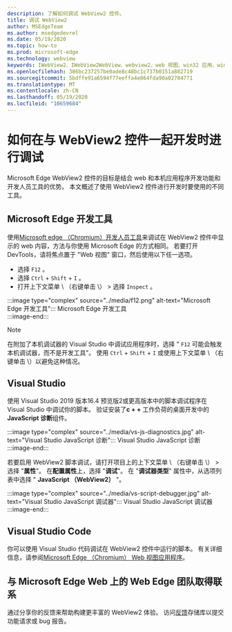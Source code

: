 ```yaml
---
description: 了解如何调试 WebView2 控件。
title: 调试 WebView2
author: MSEdgeTeam
ms.author: msedgedevrel
ms.date: 05/19/2020
ms.topic: how-to
ms.prod: microsoft-edge
ms.technology: webview
keywords: IWebView2、IWebView2WebView、webview2、web 视图、win32 应用、win32、edge、ICoreWebView2、ICoreWebView2Host、浏览器控件、边缘 html
ms.openlocfilehash: 386bc237257be0ade8c48bc1c737b0151a882719
ms.sourcegitcommit: 5bdffe91a6594f77eeffa4e864fda90a02784771
ms.translationtype: MT
ms.contentlocale: zh-CN
ms.lasthandoff: 05/19/2020
ms.locfileid: "10659684"
---
```

# 如何在与 WebView2 控件一起开发时进行调试  

Microsoft Edge WebView2 控件的目标是结合 web 和本机应用程序开发功能和开发人员工具的优势。  本文概述了使用 WebView2 控件进行开发时要使用的不同工具。  

## Microsoft Edge 开发工具  

使用[Microsoft edge （Chromium）开发人员工具](/microsoft-edge/devtools-guide-chromium)来调试在 WebView2 控件中显示的 web 内容，方法与你使用 Microsoft Edge 的方式相同。  若要打开 DevTools，请将焦点置于 "Web 视图" 窗口，然后使用以下任一选项。  
*   选择 `F12` 。  
*   选择 `Ctrl` + `Shift` + `I` 。  
*   打开上下文菜单 \ （右键单击 \） > 选择 `Inspect` 。  

:::image type="complex" source="../media/f12.png" alt-text="Microsoft Edge 开发工具":::
   Microsoft Edge 开发工具  
:::image-end:::  

> [!NOTE]
> 在附加了本机调试器的 Visual Studio 中调试应用程序时，选择 " `F12` 可能会触发本机调试器，而不是开发工具"。  使用 `Ctrl` + `Shift` + `I` 或使用上下文菜单 \ （右键单击 \）以避免这种情况。  

## Visual Studio  

使用 Visual Studio 2019 版本16.4 预览版2或更高版本中的脚本调试程序在 Visual Studio 中调试你的脚本。  验证安装了**c + +** 工作负荷的桌面开发中的**JavaScript 诊断**组件。  

:::image type="complex" source="../media/vs-js-diagnostics.jpg" alt-text="Visual Studio JavaScript 诊断":::
   Visual Studio JavaScript 诊断  
:::image-end:::  

<!--todo: Please update the image to use a red rectangle to outline the portion of the screen to highlight  -->  

若要启用 WebView2 脚本调试，请打开项目上的上下文菜单 \ （右键单击 \） > 选择 "**属性**"。  在**配置属性**上，选择 "**调试**"。  在 "**调试器类型**" 属性中，从选项列表中选择 " **JavaScript （WebView2）** "。 

:::image type="complex" source="../media/vs-script-debugger.jpg" alt-text="Visual Studio JavaScript 调试器":::
   Visual Studio JavaScript 调试器  
:::image-end:::  

<!--todo: Please update the image to use a red rectangle to outline the portion of the screen to highlight  -->  

## Visual Studio Code  

你可以使用 Visual Studio 代码调试在 WebView2 控件中运行的脚本。  有关详细信息，请参阅[Microsoft Edge （Chromium） Web 视图应用程序](https://github.com/microsoft/vscode-edge-debug2/blob/master/README.md#microsoft-edge-chromium-webview-applications)。  

<!--todo:  add See also heading  -->  

## 与 Microsoft Edge Web 上的 Web Edge 团队取得联系  

通过分享你的反馈来帮助构建更丰富的 WebView2 体验。  访问[反馈](https://aka.ms/webviewfeedback)存储库以提交功能请求或 bug 报告。  
